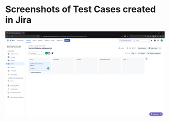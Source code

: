 # Screenshots of Test Cases created in Jira

![Screen 1](https://github.com/kamknap/Manual-Testing/blob/main/Test-Cases/Jira-ScreenShots/sprint.jpg)
